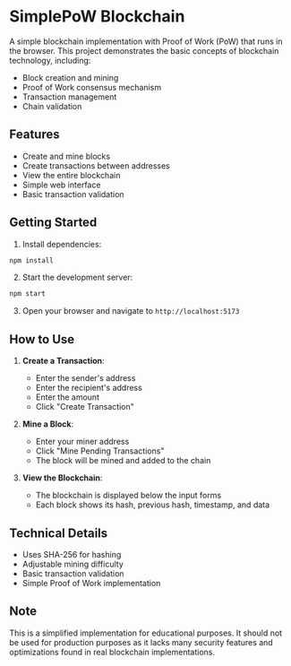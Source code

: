 # SimplePoW Blockchain

A simple blockchain implementation with Proof of Work (PoW) that runs in the browser. This project demonstrates the basic concepts of blockchain technology, including:

- Block creation and mining
- Proof of Work consensus mechanism
- Transaction management
- Chain validation

## Features

- Create and mine blocks
- Create transactions between addresses
- View the entire blockchain
- Simple web interface
- Basic transaction validation

## Getting Started

1. Install dependencies:
```bash
npm install
```

2. Start the development server:
```bash
npm start
```

3. Open your browser and navigate to `http://localhost:5173`

## How to Use

1. **Create a Transaction**:
   - Enter the sender's address
   - Enter the recipient's address
   - Enter the amount
   - Click "Create Transaction"

2. **Mine a Block**:
   - Enter your miner address
   - Click "Mine Pending Transactions"
   - The block will be mined and added to the chain

3. **View the Blockchain**:
   - The blockchain is displayed below the input forms
   - Each block shows its hash, previous hash, timestamp, and data

## Technical Details

- Uses SHA-256 for hashing
- Adjustable mining difficulty
- Basic transaction validation
- Simple Proof of Work implementation

## Note

This is a simplified implementation for educational purposes. It should not be used for production purposes as it lacks many security features and optimizations found in real blockchain implementations. 